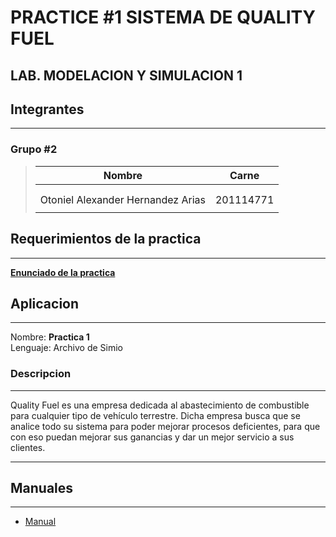 # **PRACTICE #1 SISTEMA DE QUALITY FUEL**

## **LAB. MODELACION Y SIMULACION 1**

## Integrantes

---

### Grupo #2

>
>| **Nombre**                        | **Carne** |
>|-----------------------------------|-----------|
>|      |  |
>|      |  |
>| Otoniel Alexander Hernandez Arias | 201114771 |
>|            |  |

## Requerimientos de la practica

---
[**Enunciado de la practica**](./Statements/%5BMyS1%5DPr%C3%A1ctica1_2S2023.pdf)


## Aplicacion

---
Nombre: **Practica 1**  
Lenguaje: Archivo de Simio  


### Descripcion

---

Quality Fuel es una empresa dedicada al abastecimiento de combustible para cualquier tipo de vehículo terrestre. Dicha empresa busca que se analice todo su sistema para poder mejorar procesos deficientes, para que con eso puedan mejorar sus ganancias y dar un mejor servicio a sus clientes.

---

## Manuales

---

- [Manual]()
